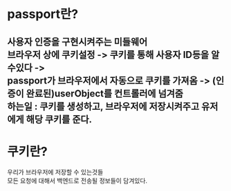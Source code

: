 passport란?
=========================
사용자 인증을 구현시켜주는 미들웨어<br/>
브라우저 상에 쿠키설정 -> 쿠키를 통해 사용자 ID등을 알수있다 -> <br/>
passport가 브라우저에서 자동으로 쿠키를 가져옴 -> (인증이 완료된)userObject를 컨트롤러에 넘겨줌<br/>
하는일 : 쿠키를 생성하고, 브라우저에 저장시켜주고 유저에게 해당 쿠키를 준다.<br/>
------------------------
쿠키란?
===================
우리가 브라우저에 저장할 수 있는것들<br/>
모든 요청에 대해서 백엔드로 전송될 정보들이 담겨있다.